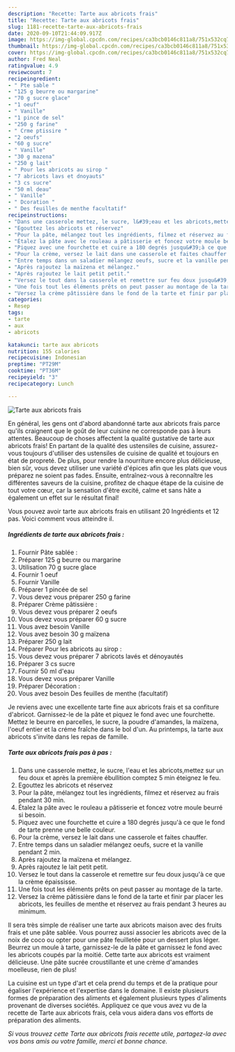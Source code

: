 ```yaml
---
description: "Recette: Tarte aux abricots frais"
title: "Recette: Tarte aux abricots frais"
slug: 1181-recette-tarte-aux-abricots-frais
date: 2020-09-10T21:44:09.917Z
image: https://img-global.cpcdn.com/recipes/ca3bcb0146c811a8/751x532cq70/tarte-aux-abricots-frais-photo-principale-de-la-recette.jpg
thumbnail: https://img-global.cpcdn.com/recipes/ca3bcb0146c811a8/751x532cq70/tarte-aux-abricots-frais-photo-principale-de-la-recette.jpg
cover: https://img-global.cpcdn.com/recipes/ca3bcb0146c811a8/751x532cq70/tarte-aux-abricots-frais-photo-principale-de-la-recette.jpg
author: Fred Neal
ratingvalue: 4.9
reviewcount: 7
recipeingredient:
- " Pte sable "
- "125 g beurre ou margarine"
- "70 g sucre glace"
- "1 oeuf"
- " Vanille"
- "1 pince de sel"
- "250 g farine"
- " Crme ptissire "
- "2 oeufs"
- "60 g sucre"
- " Vanille"
- "30 g mazena"
- "250 g lait"
- " Pour les abricots au sirop "
- "7 abricots lavs et dnoyauts"
- "3 cs sucre"
- "50 ml deau"
- " Vanille"
- " Dcoration "
- " Des feuilles de menthe facultatif"
recipeinstructions:
- "Dans une casserole mettez, le sucre, l&#39;eau et les abricots,mettez sur un feu doux et après la première ébullition comptez 5 min éteignez le feu."
- "Egouttez les abricots et réservez"
- "Pour la pâte, mélangez tout les ingrédients, filmez et réservez au frais pendant 30 min."
- "Étalez la pâte avec le rouleau a pâtisserie et foncez votre moule beurré si besoin."
- "Piquez avec une fourchette et cuire a 180 degrés jusqu&#39;à ce que le fond de tarte prenne une belle couleur."
- "Pour la crème, versez le lait dans une casserole et faites chauffer."
- "Entre temps dans un saladier mélangez oeufs, sucre et la vanille pendant 2 min."
- "Après rajoutez la maïzena et mélangez."
- "Après rajoutez le lait petit petit."
- "Versez le tout dans la casserole et remettre sur feu doux jusqu&#39;à ce que la crème épaississe."
- "Une fois tout les éléments prêts on peut passer au montage de la tarte."
- "Versez la crème pâtissière dans le fond de la tarte et finir par placer les abricots, les feuilles de menthe et réservez au frais pendant 3 heures au minimum."
categories:
- Resep
tags:
- tarte
- aux
- abricots

katakunci: tarte aux abricots 
nutrition: 155 calories
recipecuisine: Indonesian
preptime: "PT29M"
cooktime: "PT36M"
recipeyield: "3"
recipecategory: Lunch

---
```



![Tarte aux abricots frais](https://img-global.cpcdn.com/recipes/ca3bcb0146c811a8/751x532cq70/tarte-aux-abricots-frais-photo-principale-de-la-recette.jpg)

En général, les gens ont d'abord abandonné tarte aux abricots frais parce qu'ils craignent que le goût de leur cuisine ne corresponde pas à leurs attentes. Beaucoup de choses affectent la qualité gustative de tarte aux abricots frais! En partant de la qualité des ustensiles de cuisine, assurez-vous toujours d'utiliser des ustensiles de cuisine de qualité et toujours en état de propreté. De plus, pour rendre la nourriture encore plus délicieuse, bien sûr, vous devez utiliser une variété d'épices afin que les plats que vous préparez ne soient pas fades. Ensuite, entraînez-vous à reconnaître les différentes saveurs de la cuisine, profitez de chaque étape de la cuisine de tout votre cœur, car la sensation d'être excité, calme et sans hâte a également un effet sur le résultat final!

<!--inarticleads1-->

Vous pouvez avoir tarte aux abricots frais en utilisant 20 Ingrédients et 12 pas. Voici comment vous atteindre il.

##### Ingrédients de tarte aux abricots frais :

1. Fournir  Pâte sablée :
1. Préparer 125 g beurre ou margarine
1. Utilisation 70 g sucre glace
1. Fournir 1 oeuf
1. Fournir  Vanille
1. Préparer 1 pincée de sel
1. Vous devez vous préparer 250 g farine
1. Préparer  Crème pâtissière :
1. Vous devez vous préparer 2 oeufs
1. Vous devez vous préparer 60 g sucre
1. Vous avez besoin  Vanille
1. Vous avez besoin 30 g maïzena
1. Préparer 250 g lait
1. Préparer  Pour les abricots au sirop :
1. Vous devez vous préparer 7 abricots lavés et dénoyautés
1. Préparer 3 cs sucre
1. Fournir 50 ml d&#39;eau
1. Vous devez vous préparer  Vanille
1. Préparer  Décoration :
1. Vous avez besoin  Des feuilles de menthe (facultatif)


Je reviens avec une excellente tarte fine aux abricots frais et sa confiture d&#39;abricot. Garnissez-le de la pâte et piquez le fond avec une fourchette. Mettez le beurre en parcelles, le sucre, la poudre d&#39;amandes, la maïzena, l&#39;oeuf entier et la créme fraîche dans le bol d&#39;un. Au printemps, la tarte aux abricots s&#39;invite dans les repas de famille. 

<!--inarticleads2-->

##### Tarte aux abricots frais pas à pas :

1. Dans une casserole mettez, le sucre, l&#39;eau et les abricots,mettez sur un feu doux et après la première ébullition comptez 5 min éteignez le feu.
1. Egouttez les abricots et réservez
1. Pour la pâte, mélangez tout les ingrédients, filmez et réservez au frais pendant 30 min.
1. Étalez la pâte avec le rouleau a pâtisserie et foncez votre moule beurré si besoin.
1. Piquez avec une fourchette et cuire a 180 degrés jusqu&#39;à ce que le fond de tarte prenne une belle couleur.
1. Pour la crème, versez le lait dans une casserole et faites chauffer.
1. Entre temps dans un saladier mélangez oeufs, sucre et la vanille pendant 2 min.
1. Après rajoutez la maïzena et mélangez.
1. Après rajoutez le lait petit petit.
1. Versez le tout dans la casserole et remettre sur feu doux jusqu&#39;à ce que la crème épaississe.
1. Une fois tout les éléments prêts on peut passer au montage de la tarte.
1. Versez la crème pâtissière dans le fond de la tarte et finir par placer les abricots, les feuilles de menthe et réservez au frais pendant 3 heures au minimum.


Il sera très simple de réaliser une tarte aux abricots maison avec des fruits frais et une pâte sablée. Vous pourrez aussi associer les abricots avec de la noix de coco ou opter pour une pâte feuilletée pour un dessert plus léger. Beurrez un moule à tarte, garnissez-le de la pâte et garnissez le fond avec les abricots coupés par la moitié. Cette tarte aux abricots est vraiment délicieuse. Une pâte sucrée croustillante et une crème d&#39;amandes moelleuse, rien de plus! 

<!--inarticleads1-->

<p>
La cuisine est un type d'art et cela prend du temps et de la pratique pour égaliser l'expérience et l'expertise dans le domaine. Il existe plusieurs formes de préparation des aliments et également plusieurs types d'aliments provenant de diverses sociétés. Appliquez ce que vous avez vu de la recette de Tarte aux abricots frais, cela vous aidera dans vos efforts de préparation des aliments.
</p>

<p>
<i>Si vous trouvez cette Tarte aux abricots frais recette utile, partagez-la avec vos bons amis ou votre famille, merci et bonne chance.</i>
</p>
